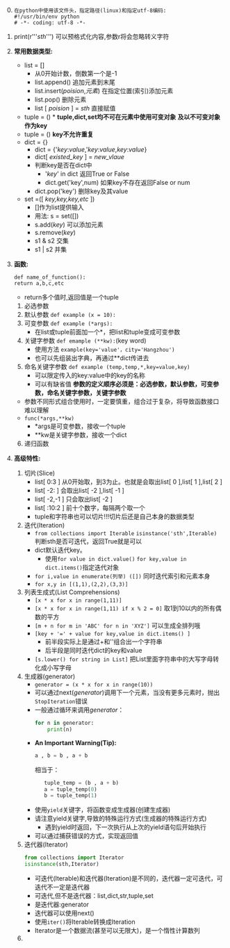 0. ``` 
   在python中使用该文件头，指定路径(linux)和指定utf-8编码:
   #!/usr/bin/env python 
   # -*- coding: utf-8 -*- 
   ```

1. print(r'''*sth*''') 可以预格式化内容,参数r将会忽略转义字符
2. **常用数据类型:**
   * list = []
        * 从0开始计数，倒数第一个是-1
        * list.append() 追加元素到末尾
        * list.insert(*poision*,*元素*) 在指定位置(索引)添加元素
        * list.pop() 删除元素
        * list [ *poision* ] = *sth* 直接赋值
   * tuple = () 
        * 
**tuple,dict,set均不可在元素中使用可变对象**
**及以不可变对象作为key**
   * tuple = () 
**key不允许重复**
   * dict = {}
        * dict = {'*key*:*value*,'*key*:*value*,*key*:*value*}
        * dict[ *existed_key* ] = *new_vlaue* 
        * 判断key是否在dict中
            * '*key*' in dict 返回True or False
            * dict.get('key',num) 如果key不存在返回False or num
        * dict.pop('key') 删除key及其value
   * set =([ *key,key,key,etc* ])
        * []作为list提供输入
        * 用法: s = set([])
        * s.add(*key*) 可以添加元素
        * s.remove(*key*)
        * s1 & s2 交集
        * s1 | s2 并集
4. **函数:**
   ```
   def name_of_function(): 
   return a,b,c,etc
   ```
   * return多个值时,返回值是一个tuple
   1. 必选参数
   2. 默认参数 ```def example (x = 10):```
   3. 可变参数 ```def example (*args):```
      * 在list或tuple前面加一个*，把list和tuple变成可变参数
   4. 关键字参数 ```def emample (**kw):```(key word)
      * 使用方法 ```example(key='value'，city='Hangzhou')```
      * 也可以先组装出字典，再通过**dict传进去
   5. 命名关键字参数 ```def example (temp,temp,*,key=value,key)``` 
      * 可以限定传入的key:value中的key的名称
      * 可以有缺省值
   **参数的定义顺序必须是：必选参数，默认参数，可变参数，命名关键字参数，关键字参数**
   * 参数不同形式组合使用时，一定要慎重，组合过于复杂，将导致函数接口难以理解
   * ```func(*args,**kw)```
      * *args是可变参数，接收一个tuple
      * **kw是关键字参数，接收一个dict
   6. 递归函数
5. **高级特性:**
   1. 切片(Slice)
      * list[ 0:3 ] 从0开始取，到3为止。也就是会取出list[ 0 ],list[ 1 ],list[ 2 ]
      * list[ -2: ] 会取出list[ -2 ],list[ -1 ] 
      * list[ -2,-1 ] 只会取出list[ -2 ]
      * list[ :10:2 ] 前十个数字，每隔两个取一个
      * tuple和字符串也可以切片!!!切片后还是自己本身的数据类型
   2. 迭代(Iteration)
      * ```from collections import Iterable```
        ```isinstance('sth',Iterable)``` 判断sth是否可迭代，返回True就是可以
      * dict默认迭代key。
         * 使用```for value in dict.value()``` ```for key,value in dict.items()```指定迭代对象 
      * ```for i,value in enumerate(列举) ([])``` 同时迭代索引和元素本身
      * ```for x,y in [(1,1),(2,2),(3,3)]``` 
   3. 列表生成式(List Comprehensions) 
      * ```[x * x for x in range(1,11)]```
      * ```[x * x for x in range(1,11) if x % 2 = 0]``` 取1到10以内的所有偶数的平方
      * ```[m + n for m in 'ABC' for n in 'XYZ']``` 可以生成全排列哦
      * ```[key + '=' + value for key,value in dict.items() ]```
         * 前半段实际上是通过+和''组合出一个字符串
         * 后半段是同时迭代dict的key和value  
      * ```[s.lower() for string in List]``` 把List里面字符串中的大写字母转化成小写字母
   4. 生成器(generator)
      * ```generator = (x * x for x in range(10))```
      * 可以通过next(*generator*)调用下一个元素，当没有更多元素时，抛出```StopIteration```错误
      * 一般通过循环来调用*generator*：
         ```python
         for n in generator:
             print(n)
         ```
      * **An Important Warning(Tip):**
         ```python
         a , b = b , a + b
         ```
         相当于：
         ```python
            tuple_temp = (b , a + b)
            a = tuple_temp(0)
            b = tuple_temp(1)
         ```
      * 使用```yield```关键字，将函数变成生成器(创建生成器) 
      * 请注意yield关键字,导致的特殊运行方式(生成器的特殊运行方式)
         * 遇到yield时返回，下一次执行从上次的yield语句后开始执行
      * 可以通过捕获错误的方式，实现返回值 
   5. 迭代器(Iterator)
      ```python
      from collections import Iterator
      isinstance(sth,Iterator)
      ```
      * 可迭代(Iterable)和迭代器(Iteration)是不同的，迭代器一定可迭代，可迭代不一定是迭代器
      * 可迭代,但不是迭代器：list,dict,str,tuple,set
      * 是迭代器:generator
      * 迭代器可以使用next()
      * 使用```iter()```将Iterable转换成Iteration
      * Iterator是一个数据流(甚至可以无限大)，是一个惰性计算数列
   6.  